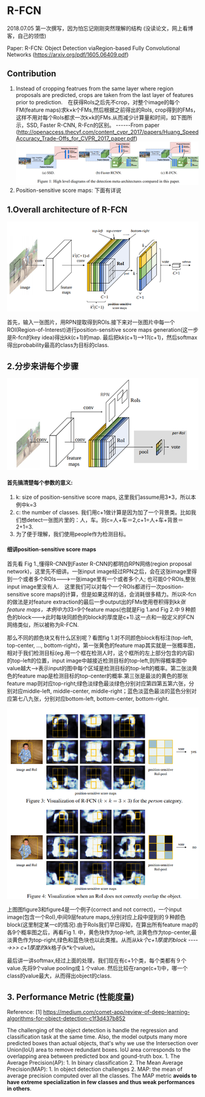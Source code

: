 # R-FCN
2018.07.05  第一次撰写，因为怕忘记刚刚突然理解的结构 (没读论文，网上看博客，自己的领悟)

Paper: R-FCN: Object Detection viaRegion-based Fully Convolutional Networks (https://arxiv.org/pdf/1605.06409.pdf)

## Contribution
1. Instead of cropping featrues from the same layer where region proposals are predicted, crops are taken from the last layer of features prior to prediction.　在获得RoIs之后先不crop，对整个image的每个FM(feature maps)求k×k个FMs,然后根据之前得出的RoIs, crop得到的FMs，这样不用对每个RoIs都求一次k×k的FMs.从而减少计算量和时间，如下图所示，SSD, Faster R-CNN, R-Fcn的区别。  ------From paper (http://openaccess.thecvf.com/content_cvpr_2017/papers/Huang_SpeedAccuracy_Trade-Offs_for_CVPR_2017_paper.pdf)  
![SSD, Faster R-CNN, R-Fcn的区别](image/R-FCN4.png)
2. Position-sensitive score maps: 下面有详说

## 1.Overall architecture of R-FCN
![Fig 1. Overall architecture of R-FCN](image/R-FCN1.png)

首先，输入一张图片，用RPN提取得到ROIs.接下来对一张图片中每一个ROI(Region-of-Interest)进行position-sensitive score maps generation(这一步是R-fcn的key idea)得出k*k*(c+1)的map. 最后把k*k*(c+1)-->1*1*(c+1)，然后softmax得出probability最高的class为目标的class.

## 2.分步来讲每个步骤
![Fig 2. key idea of R-fcn ----> position-sensitive score maps](image/R-FCN2.png)
#### 首先搞清楚每个参数的意义:
1. k: size of position-sensitive score maps, 这里我们assume用3*3，所以本例中k=3
2. c: the number of classes. 我们用c+1做计算是因为加了一个背景类。比如我们想detect一张图片里的：人，车。则c=人+车＝2,c+1=人+车+背景＝2+1=3.
3. 为了便于理解，我们使用people作为检测目标。
#### 细讲position-sensitive score maps
首先看 Fig 1.,懂得R-CNN到Faster R-CNN的都明白RPN网络(region proposal network)，这里先不细讲。一张input image经过RPN之后，会在这张image里得到一个或者多个ROIs--->一张image里有一个或者多个人; 也可能0个ROIs,整张input image里没有人.　这里我们可以对每个一个ROIs都进行一次position-sensitive score maps的计算，但是如果这样的话，会消耗很多精力。所以R-fcn的做法是对feature extraction的最后一步output出的FMs使用卷积得到k*k张feature maps，本例中为3*3=9个feature maps(也就是Fig 1.and Fig 2.中９种颜色的block--->此时每块同颜色的block的厚度是c+1).这一点和一般定义的FCN网络类似，所以被称为R-FCN.

那么不同的颜色块又有什么区别呢？看图fig 1.对不同颜色block有标注(top-left, top-center, ..., bottom-right)，第一张黄色的feature map其实就是一张概率图，相对于我们检测目标(eg.用一个框在检测人时，这个框所的左上部分包含的内容)的top-left的位置，input image中越接近检测目标的top-left,则所得概率图中value越大-->表示input的图中每个区域是检测目标的top-left的概率。第二张淡黄色的feature map是检测目标的top-center的概率.第三张是最淡的黄色的那张feature map则对应top-right;绿色淡绿色最淡绿色分别对应第四第五第六张，分别对应middle-left, middle-center, middle-right；蓝色淡蓝色最淡的蓝色分别对应第七八九张，分别对应bottom-left, bottom-center, bottom-right.

![Fig 3. Detection example](image/R-FCN3.png)

上图图figure3和figure4是一个例子(correct and not correct)，一个input image(包含一个RoI),中间9层feature maps,分别对应上段中提到的９种颜色block(这里制定某一c的情况).由于RoIs我们早已得知，在算出所有feature map的各9个概率图之后，再看Fig 1. 中，黄色块作为top-left, 淡黄色作为top-center,最淡黄色作为top-right,绿色和蓝色块也以此类推。从而从k*k个c+1厚度的block ----->>> c+1厚度的k*k格子(k*k个value)。

最后讲一讲softmax,经过上面的处理，我们现在有c+1个类，每个类都有９个value.先将9个value pooling成１个value. 然后比较在range(c+1)中，哪一个class的value最大，从而得出object的class.

## 3. Performance Metric (性能度量)
Reference: [1] https://medium.com/comet-app/review-of-deep-learning-algorithms-for-object-detection-c1f3d437b852  

The challenging of the object detection is handle the regression and classification task at the same time. Also, the model outputs many more predicted boxes than actual objects, that's why we use the Intersection over Union(IoU) area to remove redundant boxes. IoU area corresponds to the overlapping area between predicted box and gound-truth box.
    1. The Average Precision(AP): 
        1. In binary classification
    2. The Mean Average Precision(MAP):
        1. In object detection challenges
        2. MAP: the mean of average precision computed over all the classes. The MAP metric **avoids to have extreme specialization in few classes and thus weak performances in others**.

